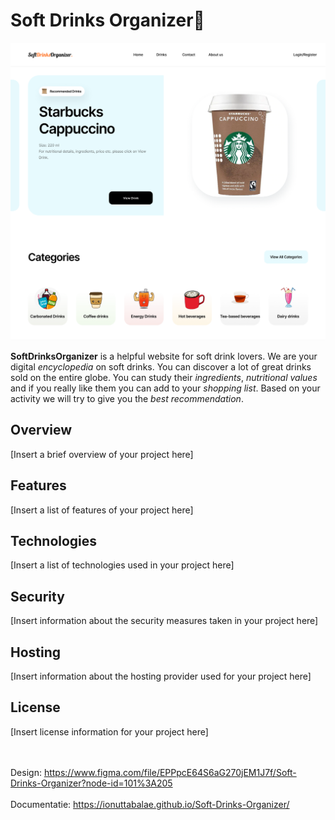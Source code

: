 # Soft Drinks Organizer🥤

![SoftDrinkOrganizer](HomePage.png)

**SoftDrinksOrganizer** is a helpful website for soft drink lovers. We are your digital _encyclopedia_ on soft drinks.  You can discover a lot of great drinks sold on the entire globe. You can study their _ingredients_, _nutritional values_ and if you really like them you can add to your _shopping list_. Based on your activity we will try to give you the _best recommendation_.
## Overview

[Insert a brief overview of your project here]

## Features

[Insert a list of features of your project here]

## Technologies

[Insert a list of technologies used in your project here]

## Security

[Insert information about the security measures taken in your project here]

## Hosting

[Insert information about the hosting provider used for your project here]

## License

[Insert license information for your project here]

\
\
Design: https://www.figma.com/file/EPPpcE64S6aG270jEM1J7f/Soft-Drinks-Organizer?node-id=101%3A205 \
\
Documentatie: https://ionuttabalae.github.io/Soft-Drinks-Organizer/
